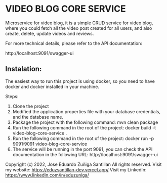 
# VIDEO BLOG CORE SERVICE

Microservice for video blog, it is a simple CRUD service for video blog, where you could fetch all the video post created for all users, and also create, delete, update videos and reviews.

For more technical details, please refer to the API documentation:

http://localhost:9091/swagger-ui


## **Instalation:**

The easiest way to run this project is using docker, so you need to have docker and docker installed in your machine.

Steps:
1. Clone the project
2. Modified the application.properties file with your database credentials, and the database name.
3. Package the project with the following command: mvn clean package
4. Run the following command in the root of the project: docker build -t video-blog-core-service .
5. Run the following command in the root of the project: docker run -p 9091:9091 video-blog-core-service
6. The service will be running in the port 9091, you can check the API documentation in the following URL: http://localhost:9091/swagger-ui




Copyright (c) 2022, Jose Eduardo Zuñiga Santillan
All rights reserved.
Visit my website: https://eduzsantillan-dev.vercel.app/
Visit my LinkedIn: https://www.linkedin.com/in/eduzuniga/